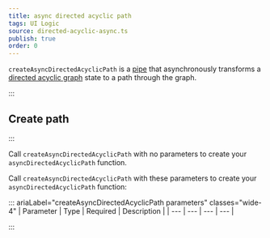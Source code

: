 ```yaml
---
title: async directed acyclic path
tags: UI Logic
source: directed-acyclic-async.ts
publish: true
order: 0
---
```


`createAsyncDirectedAcyclicPath` is a [pipe](/docs/logic/pipes-overview) that asynchronously transforms a [directed acyclic graph](/docs/logic/graph-overview) state to a path through the graph.


:::
## Create path
:::

Call `createAsyncDirectedAcyclicPath` with no parameters to create your `asyncDirectedAcyclicPath` function.

Call `createAsyncDirectedAcyclicPath` with these parameters to create your `asyncDirectedAcyclicPath` function:

::: ariaLabel="createAsyncDirectedAcyclicPath parameters" classes="wide-4"
| Parameter | Type | Required | Description |
| --- | --- | --- | --- |

:::

